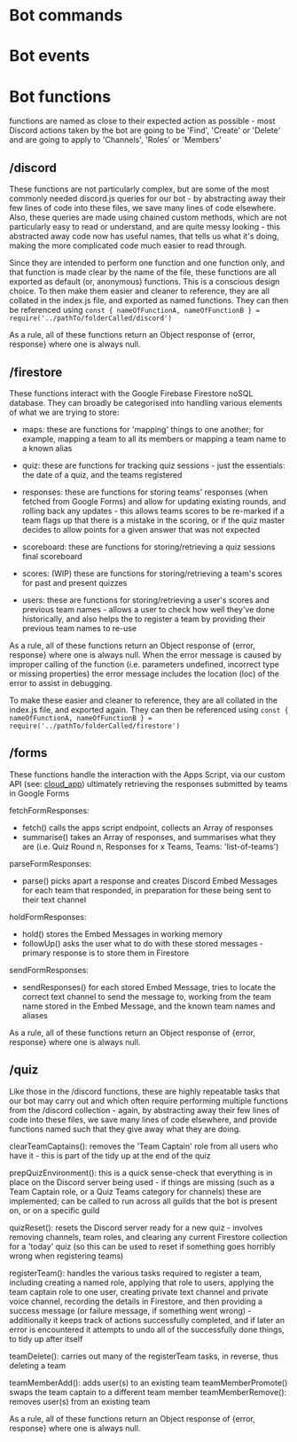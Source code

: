 # Bot commands

# Bot events

# Bot functions

functions are named as close to their expected action as possible - most Discord actions taken by the bot are going to be 'Find', 'Create' or 'Delete' and are going to apply to 'Channels', 'Roles' or 'Members'

## /discord

These functions are not particularly complex, but are some of the most commonly needed discord.js queries for our bot - by abstracting away their few lines of code into these files, we save many lines of code elsewhere.  Also, these queries are made using chained custom methods, which are not particularly easy to read or understand, and are quite messy looking - this abstracted away code now has useful names, that tells us what it's doing, making the more complicated code much easier to read through.

Since they are intended to perform one function and one function only, and that function is made clear by the name of the file, these functions are all exported as default (or, anonymous) functions.  This is a conscious design choice.  To then make them easier and cleaner to reference, they are all collated in the index.js file, and exported as named functions.
They can then be referenced using `const { nameOfFunctionA, nameOfFunctionB } = require('../pathTo/folderCalled/discord')`

As a rule, all of these functions return an Object response of {error, response} where one is always null.

## /firestore

These functions interact with the Google Firebase Firestore noSQL database.  They can broadly be categorised into handling various elements of what we are trying to store:

- maps:  these are functions for 'mapping' things to one another; for example, mapping a team to all its members or mapping a team name to a known alias

- quiz:  these are functions for tracking quiz sessions - just the essentials: the date of a quiz, and the teams registered

- responses: these are functions for storing teams' responses (when fetched from Google Forms) and allow for updating existing rounds, and rolling back any updates - this allows teams scores to be re-marked if a team flags up that there is a mistake in the scoring, or if the quiz master decides to allow points for a given answer that was not expected

- scoreboard: these are functions for storing/retrieving a quiz sessions final scoreboard

- scores: (WIP) these are functions for storing/retrieving a team's scores for past and present quizzes

- users: these are functions for storing/retrieving a user's scores and previous team names - allows a user to check how well they've done historically, and also helps the to register a team by providing their previous team names to re-use

As a rule, all of these functions return an Object response of {error, response} where one is always null.  When the error message is caused by improper calling of the function (i.e. parameters undefined, incorrect type or missing properties) the error message includes the location (loc) of the error to assist in debugging.

To make these easier and cleaner to reference, they are all collated in the index.js file, and exported again.
They can then be referenced using `const { nameOfFunctionA, nameOfFunctionB } = require('../pathTo/folderCalled/firestore')`

## /forms

These functions handle the interaction with the Apps Script, via our custom API (see: [cloud_app](../../cloud_app/readme.md)) ultimately retrieving the responses submitted by teams in Google Forms

fetchFormResponses:
- fetch() calls the apps script endpoint, collects an Array of responses
- summarise() takes an Array of responses, and summarises what they are (i.e. Quiz Round n, Responses for x Teams, Teams: 'list-of-teams')

parseFormResponses:
- parse() picks apart a response and creates Discord Embed Messages for each team that responded, in preparation for these being sent to their text channel

holdFormResponses:
- hold() stores the Embed Messages in working memory
- followUp() asks the user what to do with these stored messages - primary response is to store them in Firestore

sendFormResponses:
- sendResponses() for each stored Embed Message, tries to locate the correct text channel to send the message to, working from the team name stored in the Embed Message, and the known team names and aliases

As a rule, all of these functions return an Object response of {error, response} where one is always null.

## /quiz

Like those in the /discord functions, these are highly repeatable tasks that our bot may carry out and which often require performing multiple functions from the /discord collection - again, by abstracting away their few lines of code into these files, we save many lines of code elsewhere, and provide functions named such that they give away what they are doing.

clearTeamCaptains(): removes the 'Team Captain' role from all users who have it - this is part of the tidy up at the end of the quiz

prepQuizEnvironment(): this is a quick sense-check that everything is in place on the Discord server being used - if things are missing (such as a Team Captain role, or a Quiz Teams category for channels) these are implemented; can be called to run across all guilds that the bot is present on, or on a specific guild

quizReset(): resets the Discord server ready for a new quiz - involves removing channels, team roles, and clearing any current Firestore collection for a 'today' quiz (so this can be used to reset if something goes horribly wrong when registering teams)

registerTeam(): handles the various tasks required to register a team, including creating a named role, applying that role to users, applying the team captain role to one user, creating private text channel and private voice channel, recording the details in Firestore, and then providing a success message (or failure message, if something went wrong) - additionally it keeps track of actions successfully completed, and if later an error is encountered it attempts to undo all of the successfully done things, to tidy up after itself

teamDelete(): carries out many of the registerTeam tasks, in reverse, thus deleting a team

teamMemberAdd(): adds user(s) to an existing team
teamMemberPromote() swaps the team captain to a different team member
teamMemberRemove(): removes user(s) from an existing team

As a rule, all of these functions return an Object response of {error, response} where one is always null.